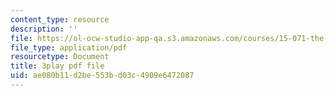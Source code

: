 ```yaml
---
content_type: resource
description: ''
file: https://ol-ocw-studio-app-qa.s3.amazonaws.com/courses/15-071-the-analytics-edge-spring-2017/ae080b11d2be553bd03c4909e6472087_mi-pl3_fIfc.pdf
file_type: application/pdf
resourcetype: Document
title: 3play pdf file
uid: ae080b11-d2be-553b-d03c-4909e6472087
---
```

